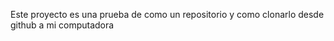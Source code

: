  Este proyecto es una prueba de como un repositorio y como clonarlo desde github a mi computadora
 
